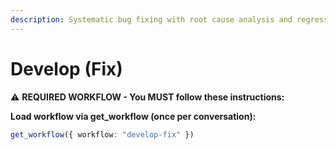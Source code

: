 ```yaml
---
description: Systematic bug fixing with root cause analysis and regression prevention
---
```


# Develop (Fix)

⚠️ **REQUIRED WORKFLOW - You MUST follow these instructions:**

**Load workflow via get_workflow (once per conversation):**
```typescript
get_workflow({ workflow: "develop-fix" })
```

